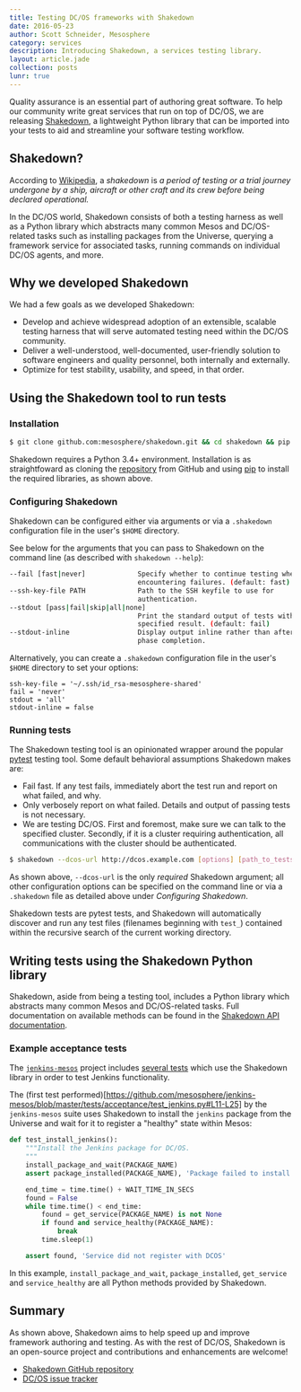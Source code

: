 ```yaml
---
title: Testing DC/OS frameworks with Shakedown
date: 2016-05-23
author: Scott Schneider, Mesosphere
category: services
description: Introducing Shakedown, a services testing library.
layout: article.jade
collection: posts
lunr: true
---
```


Quality assurance is an essential part of authoring great software. To help our community write great services that run on top of DC/OS, we are releasing [Shakedown](https://github.com/mesosphere/shakedown), a lightweight Python library that can be imported into your tests to aid and streamline your software testing workflow.

## Shakedown?

According to [Wikipedia][wikipedia], a *shakedown* is *a period of testing or a trial journey undergone by a ship, aircraft or other craft and its crew before being declared operational.*

In the DC/OS world, Shakedown consists of both a testing harness as well as a Python library which abstracts many common Mesos and DC/OS-related tasks such as installing packages from the Universe, querying a framework service for associated tasks, running commands on individual DC/OS agents, and more.

## Why we developed Shakedown

We had a few goals as we developed Shakedown:

* Develop and achieve widespread adoption of an extensible, scalable testing harness that will serve automated testing need within the DC/OS community.
* Deliver a well-understood, well-documented, user-friendly solution to software engineers and quality personnel, both internally and externally.
* Optimize for test stability, usability, and speed, in that order.

## Using the Shakedown tool to run tests

### Installation

```bash
$ git clone github.com:mesosphere/shakedown.git && cd shakedown && pip install -e .
```

Shakedown requires a Python 3.4+ environment. Installation is as straightfoward as cloning the [repository](https://github.com/mesosphere/shakedown) from GitHub and using [pip](https://pypi.python.org/pypi/pip) to install the required libraries, as shown above.

### Configuring Shakedown

Shakedown can be configured either via arguments or via a `.shakedown` configuration file in the user's `$HOME` directory.

See below for the arguments that you can pass to Shakedown on the command line (as described with `shakedown --help`):

```bash
--fail [fast|never]             Specify whether to continue testing when
                                encountering failures. (default: fast)
--ssh-key-file PATH             Path to the SSH keyfile to use for
                                authentication.
--stdout [pass|fail|skip|all|none]
                                Print the standard output of tests with the
                                specified result. (default: fail)
--stdout-inline                 Display output inline rather than after test
                                phase completion.
```

Alternatively, you can create a `.shakedown` configuration file in the user's `$HOME` directory to set your options:

```
ssh-key-file = '~/.ssh/id_rsa-mesosphere-shared'
fail = 'never'
stdout = 'all'
stdout-inline = false
```

### Running tests

The Shakedown testing tool is an opinionated wrapper around the popular [pytest](http://pytest.org/latest/) testing tool. Some default behavioral assumptions Shakedown makes are:

* Fail fast. If any test fails, immediately abort the test run and report on what failed, and why.
* Only verbosely report on what failed. Details and output of passing tests is not necessary.
* We are testing DC/OS. First and foremost, make sure we can talk to the specified cluster. Secondly, if it is a cluster requiring authentication, all communications with the cluster should be authenticated.

```bash
$ shakedown --dcos-url http://dcos.example.com [options] [path_to_tests]
```

As shown above, `--dcos-url` is the only _required_ Shakedown argument; all other configuration options can be specified on the command line or via a `.shakedown` file as detailed above under *Configuring Shakedown*.

Shakedown tests are pytest tests, and Shakedown will automatically discover and run any test files (filenames beginning with `test_`) contained within the recursive search of the current working directory.

## Writing tests using the Shakedown Python library

Shakedown, aside from being a testing tool, includes a Python library which abstracts many common Mesos and DC/OS-related tasks. Full documentation on available methods can be found in the [Shakedown API documentation](https://github.com/dcos/shakedown/blob/master/API.md).

### Example acceptance tests

The [`jenkins-mesos`](https://github.com/mesosphere/jenkins-mesos) project includes [several tests](https://github.com/mesosphere/jenkins-mesos/blob/master/tests/acceptance/test_jenkins.py) which use the Shakedown library in order to test Jenkins functionality.

The (first test performed)[https://github.com/mesosphere/jenkins-mesos/blob/master/tests/acceptance/test_jenkins.py#L11-L25] by the `jenkins-mesos` suite uses Shakedown to install the `jenkins` package from the Universe and wait for it to register a "healthy" state within Mesos:

```python
def test_install_jenkins():
    """Install the Jenkins package for DC/OS.
    """
    install_package_and_wait(PACKAGE_NAME)
    assert package_installed(PACKAGE_NAME), 'Package failed to install'

    end_time = time.time() + WAIT_TIME_IN_SECS
    found = False
    while time.time() < end_time:
        found = get_service(PACKAGE_NAME) is not None
        if found and service_healthy(PACKAGE_NAME):
            break
        time.sleep(1)

    assert found, 'Service did not register with DCOS'
```

In this example, `install_package_and_wait`, `package_installed`, `get_service` and `service_healthy` are all Python methods provided by Shakedown.

## Summary

As shown above, Shakedown aims to help speed up and improve framework authoring and testing. As with the rest of DC/OS, Shakedown is an open-source project and contributions and enhancements are welcome!

* [Shakedown GitHub repository](https://github.com/dcos/shakedown)
* [DC/OS issue tracker](https://dcosjira.atlassian.net)

[wikipedia]: https://en.wikipedia.org/wiki/Shakedown_(testing)


